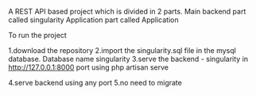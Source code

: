 A REST API based project which is divided in 2 parts. 
Main backend part called singularity
Application part called Application


To run the project

1.download the repository 
2.import the singularity.sql file in the mysql database. Database name singularity
3.serve the backend - singularity in http://127.0.0.1:8000 port using 
php artisan serve 

4.serve backend using any port
5.no need to migrate 
